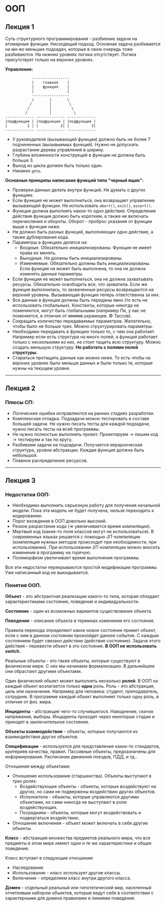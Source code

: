 # ООП

## Лекция 1

Суть структурного программирования - разбиение задачи на атомарные функции. Нисходящий подход. Основная задача разбивается на мн-во меньших подзадач, которые в свою очередь тоже разбиваются. На нижних уровнях логика отсутствует. Логика присутствует только на верхних уровнях.

**Управление:**
```
            -----------------
            |    главная    |
            |    функция    |
            |               |
            -----------------
            /       |       \
           /        |        \
          /         |         \
         /          |          \
------------- ------------- -------------
|подфункция | |подфункция | |подфункция |
|         1 | |          2| |          3|
------------- ------------- -------------
```

- У руководителя (вызывающей функции) должно быть не более 7 подчиненных (вызывыемых функций). Нужно не допускать разрастание дерева управления в ширину.
- Глубина вложенности конструкций в функции не должна быть больше 3.
- Выход из цикла должен быть только один.
- Никаких `goto`.


**Основные принципы написания функций типа "черный ящик":**
- Проверки данных делать внутри функций. Не думать о других функциях.
- Если функция не может выполниться, она возвращает управление вызывающей функции. Не использовать `abort()`, `exit()`, `assert()`.
- Функция должна выполнять какое-то одно действие. Определение действия функции должно быть коротким, а также не включать перечисления и обороты. Оборот - проброс указания от функции выше к функции ниже.
- Не должно быть разных функций, выполняющих одно действие, а также дублирования кода.
- Параметры в функциях делятся на:
    - Входные. Обязательно инициализированы. Функция не имеет права их менять.
    - Выходные. Не должны быть инициализированы. 
    - Изменяемые. Обязательно должны быть инициализированы. Если функция не может быть выполнена, то она не должна изменять данные параметры.
- Если функция не может выполниться, она не должна захватывать ресурсы. Обязательно освободить все, что захватила. Если же функция выполнилась, то захваченные ресурсы возвращаются на верхний уровень. Вызывающая функция теперь ответственна за них.
- Все данные в функции должны быть переданы явно (то есть не использовать глобальных). Константы, которые никогда не поменяются, могут быть глобальными (например Пи, у нас не поменяется, в отличие от ~~хохлов~~ украинцев. © Тассов).
- Сокращать количество передаваемых параметров. Желательно, чтобы было не больше трех. Можно структурировать параметры.
- Необходимо передавать в функцию только то, с чем она работает. Например если есть структура на много полей, а функция работает только с несколькими из них, не стоит тащить всю структуру. Можно создать меньшую структуру. **Не работать с полями полей структуры.**
- Стараться протащить данные как можно ниже. То есть чтобы на верхних уровнях было меньше данных и были только те, которые нужны на текущем уровне.

---

## Лекция 2

### **Плюсы СП:**
- Логические ошибки исправляются на ранних стадиях разработки.
- Комплексная отладка. Подзадачи можно тестировать в составе большей задачи. Не нужно писать тесты для каждой подзадачи, нужно писать тесты на всей программы.
- Не нужно полностью выполнять проект. Проектируем -> пишем код -> тестируем и так по кругу.
- Разбиваем задачи на подзадачи. Получается иерархическая структура, уровни абстракции. Каждая функция должна быть небольшой.
- Плавное распределение ресурсов.

---

## Лекция 3

### **Недостатки ООП:**
- Необходимо выполнить серьезную работу для получения начальной модели. Пока эта модель не будет получена, нельзя переходить к кодированию.
- Порог вхождения в ООП довольно высокий.
- Резкое разрастание кода (=> увеличивается время компиляции).
- Мертвый код (какие-то поля классов могут не использоваться). В современных языках решается с помощью JIT-компиляции (компиляция нужных методов происходит при необходимости, при использовании). При использовании JIT-компиляции можно вносить изменения в программу на горячую.
- Полиморфизм увеличивает время выполнения программы.

Все эти недостатки перекрываются простой модификации программы. Уже написанный код не выкидывается.

### **Понятия ООП.**

**Объект** - это абстрактная реализация какого-то типа, которая обладает характеристиками состояния, поведения и индивидуальности.

**Состояние** - один из возможных вариантов существования объекта.

**Поведение** - описание объекта в терминах изменения его состояния. 

Правила перехода определяют какое новое состояние примет объект, если с ним в данном состоянии произойдет данное событие.
С каждым состоянием будет связано действие (действие состояние). Задача этого действия - перевести объект в это состояние.
**В ООП не использовать switch.**

Реальные объекты - это такие объекты, которые существуют в физическом мире. С них мы начинаем формализацию. В дальнейшем они обрастают другими объектами.

Один физический объект может выполнять несколько **ролей**. В ООП на каждый объект возлагается только **одна** роль.
Роль - это абстракция, цель или назначение. Например для человека: студент, преподаватель, сотрудник. В программе каждый объект выполняет только одну роль, в отличие от физ. мира.

**Инциденты** - абстракция чего-то случившегося. Наводнение, скачок напряжения, выборы. Инциденты проходят через некоторые стадии и приходят в заключительное состояние. 

**Объекты взаимодействия** - объекты, которые получаются из взаимодействия других объектов.

**Спецификации** - используется для представления каких-то стандартов, критериев качества, правил. Пассивные объекты, предназначены для информирования. Расписание движения поездов, ПДД, и тд..

Отношения между объектами:
- Отношение использования (старшинства). Объекты выступают в трех ролях:
    - Воздействующие объекты - объекты, которые воздействуют на других, но сами не подвержены воздействию других объектов.
    - Исполнители - объекты, которые управляются другими объектами, но сами никогда не выступают в роли воздействующих.
    - Посредники - объекты, которые могут воздействовать и подвергаться воздействию.
- Отношение включения - объект может включать в себя другие объекты.

**Класс** - абстракция множества предметов реального мира, что все предметы в этом мире имеют одни и те же характеристики и общее поведение.

Класс вступает в следующие отношения:
- Наследование
- Использование - класс использует другие классы.
- Включение - определяем класс внутри другого класса. 

**Домен** - отдельный реальный или гипотетический мир, населенный отчетливым набором объектов, которые ведут себя в соответствии с характерными для домена правилами и линиями поведения.